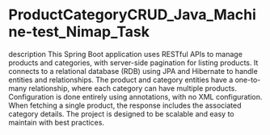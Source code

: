 # ProductCategoryCRUD_Java_Machine-test_Nimap_Task 
description
This Spring Boot application uses RESTful APIs to manage products and categories, with server-side pagination for listing products. It connects to a relational database (RDB) using JPA and Hibernate to handle entities and relationships. The product and category entities have a one-to-many relationship, where each category can have multiple products. Configuration is done entirely using annotations, with no XML configuration. When fetching a single product, the response includes the associated category details. The project is designed to be scalable and easy to maintain with best practices.
